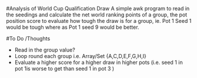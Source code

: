 #Analysis of World Cup Qualification Draw
A simple awk program to read in the seedings and calculate the net world ranking points of a group, the pot position score to evaluate how tough the draw is for a group, ie. Pot 1 Seed 1 would be tough where as Pot 1 seed 9 would be better.

#To Do /Thoughts
+ Read in the group value?
+ Loop round each group i.e. Array/Set {A,C,D,E,F,G,H,I}
+ Evaluate a higher score for a higher draw in higher pots (i.e. seed 1 in pot 1is worse to get than seed 1 in pot 3 ) 

